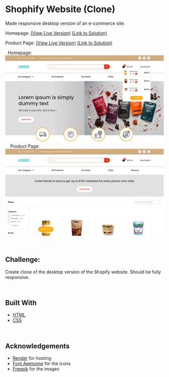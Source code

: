 # Shophify Website (Clone)
Made responsive desktop version of an e-commerce site.

Homepage: <a href="https://shopify-website-srishti.onrender.com/">\(View Live Version\)</a>   <a href="https://github.com/itsmesrishti/creatiwise-assignment/blob/main/index.html">\(Link to Solution\)</a>

Product Page: <a href="https://creatiwise-product-page.onrender.com/">\(View Live Version\)</a>   <a href="https://github.com/itsmesrishti/creatiwise-assignment/blob/main/product-page/index.html">\(Link to Solution\)</a>

&nbsp;
Homepage:
![screenshot](homepage.png) 
&nbsp;
&nbsp;
Product Page:
![screenshot](product-page.png)

&nbsp;
## Challenge:
Create clone of the desktop version of the Shopify website. Should be fully responsive. 

&nbsp;
## Built With
- [HTML](https://developer.mozilla.org/en-US/docs/Web/HTML)
- [CSS](https://developer.mozilla.org/en-US/docs/Web/CSS)

&nbsp;
## Acknowledgements
- [Render](https://render.com/) for hosting
- [Font Awesome](https://fontawesome.com/) for the icons
- [Freepik](https://www.freepik.com/) for the images

